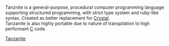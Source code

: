 Tanznite is a general-purpose, procedural computer programming language supporting structured programming, with strict type system and ruby-like syntax. Created as better replacement for [Crystal](https://en.wikipedia.org/wiki/Crystal_(programming_language)). <br>
Tanzanite is also highly portable due to nature of transpilation to high performant [C](https://en.wikipedia.org/wiki/C_(programming_language)) code.

[Tanzanite](https://github.com/TanzaniteLang)
